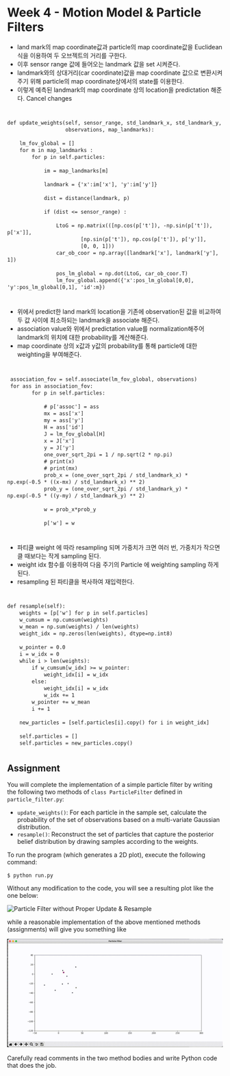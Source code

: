# Week 4 - Motion Model & Particle Filters
- land mark의 map coordinate값과 particle의 map coordinate값을 Euclidean식을 이용하여 두 오브젝트의 거리를 구한다.
- 이후 sensor range 값에 들어오는 landmark 값을 set 시켜준다.
- landmark와의 상대거리(car coordinate)값을 map coordinate 값으로 변환시켜주기 위해 particle의 map coordinate상에서의 state를 이용한다.
- 이렇게 예측된 landmark의 map coordinate 상의 location을 predictation 해준다. Cancel changes
#
    def update_weights(self, sensor_range, std_landmark_x, std_landmark_y,
                       observations, map_landmarks):
            
        lm_fov_global = []
        for m in map_landmarks :
            for p in self.particles:

                im = map_landmarks[m]
        
                landmark = {'x':im['x'], 'y':im['y']}

                dist = distance(landmark, p)
                
                if (dist <= sensor_range) :

                    LtoG = np.matrix(([np.cos(p['t']), -np.sin(p['t']), p['x']],
                            [np.sin(p['t']), np.cos(p['t']), p['y']],
                            [0, 0, 1]))
                    car_ob_coor = np.array([landmark['x'], landmark['y'], 1])

                    pos_lm_global = np.dot(LtoG, car_ob_coor.T)
                    lm_fov_global.append({'x':pos_lm_global[0,0], 'y':pos_lm_global[0,1], 'id':m})
#
- 위에서 predict한 land mark의 location을 기존에 observation된 값을 비교하여 두 값 사이에 최소하되는 landmark을 associate 해준다.
- association value와 위에서 predictation value를 normalization해주어 landmark의 위치에 대한 probability를 계산해준다.
- map coordinate 상의 x값과 y값의 probability를 통해 particle에 대한 weighting을 부여해준다.

#
     association_fov = self.associate(lm_fov_global, observations)
     for ass in association_fov:
            for p in self.particles:
               
                # p['assoc'] = ass
                mx = ass['x']
                my = ass['y']
                H = ass['id']
                J = lm_fov_global[H]
                x = J['x']
                y = J['y']
                one_over_sqrt_2pi = 1 / np.sqrt(2 * np.pi)
                # print(x)
                # print(mx)
                prob_x = (one_over_sqrt_2pi / std_landmark_x) * np.exp(-0.5 * ((x-mx) / std_landmark_x) ** 2)
                prob_y = (one_over_sqrt_2pi / std_landmark_y) * np.exp(-0.5 * ((y-my) / std_landmark_y) ** 2)

                w = prob_x*prob_y

                p['w'] = w
 #

- 파티클 weight 에 따라 resampling 되며 가중치가 크면 여러 번, 가중치가 작으면 클 때보다는 작게 sampling 된다.
- weight idx 함수를 이용하여 다음 주기의 Particle 에 weighting sampling 하게 된다.
- resampling 된 파티클을 복사하여 재입력한다.

#
    def resample(self):
        weights = [p['w'] for p in self.particles]
        w_cumsum = np.cumsum(weights)
        w_mean = np.sum(weights) / len(weights)
        weight_idx = np.zeros(len(weights), dtype=np.int8)
        
        w_pointer = 0.0
        i = w_idx = 0
        while i > len(weights):
            if w_cumsum[w_idx] >= w_pointer:
                weight_idx[i] = w_idx
            else:
                weight_idx[i] = w_idx
                w_idx += 1
            w_pointer += w_mean
            i += 1
            
        new_particles = [self.particles[i].copy() for i in weight_idx]

        self.particles = []
        self.particles = new_particles.copy()     
#
[//]: # (Image References)
[empty-update]: ./empty-update.gif
[example]: ./example.gif

## Assignment

You will complete the implementation of a simple particle filter by writing the following two methods of `class ParticleFilter` defined in `particle_filter.py`:

* `update_weights()`: For each particle in the sample set, calculate the probability of the set of observations based on a multi-variate Gaussian distribution.
* `resample()`: Reconstruct the set of particles that capture the posterior belief distribution by drawing samples according to the weights.

To run the program (which generates a 2D plot), execute the following command:

```
$ python run.py
```

Without any modification to the code, you will see a resulting plot like the one below:

![Particle Filter without Proper Update & Resample][empty-update]

while a reasonable implementation of the above mentioned methods (assignments) will give you something like

![Particle Filter Example][example]

Carefully read comments in the two method bodies and write Python code that does the job.
